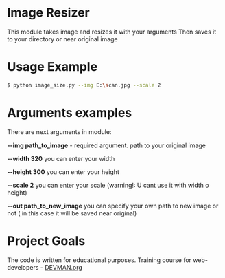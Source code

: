 # Image Resizer

This module takes image and resizes it with your arguments
Then saves it to your directory or near original image

# Usage Example

```bash
$ python image_size.py --img E:\scan.jpg --scale 2
```

# Arguments examples
There are next arguments in module:

**--img path_to_image** - required argument. path to your original image

**--width  320** you can enter your width

**--height 300** you can enter your height

**--scale 2** you can enter your scale (warning!: U cant use it with width o height)

**--out  path_to_new_image** you can specify your own path to new image or not ( in this case it will be saved near original)



# Project Goals

The code is written for educational purposes. Training course for web-developers - [DEVMAN.org](https://devman.org)
